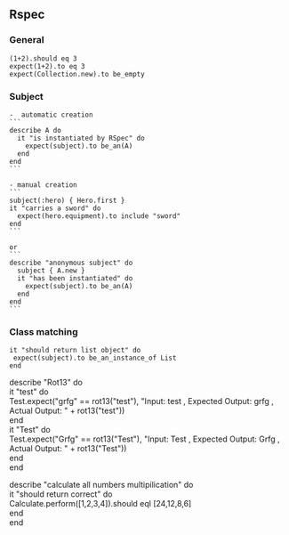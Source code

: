 ## Rspec

### General
   `(1+2).should eq 3`  
   `expect(1+2).to eq 3`  
   `expect(Collection.new).to be_empty `

### Subject
    -  automatic creation
    ```
    describe A do
      it "is instantiated by RSpec" do
        expect(subject).to be_an(A)
      end
    end
    ```
   
    - manual creation
    ``` 
    subject(:hero) { Hero.first }
    it "carries a sword" do
      expect(hero.equipment).to include "sword"
    end
    ```

    or
    ```
    describe "anonymous subject" do
      subject { A.new }
      it "has been instantiated" do
        expect(subject).to be_an(A)
      end
    end
    ``` 
### Class matching
   ```
   it "should return list object" do
    expect(subject).to be_an_instance_of List
  end
   ```


describe "Rot13" do  
  it "test" do  
    Test.expect("grfg" == rot13("test"), "Input: test , Expected Output: grfg , Actual Output: " + rot13("test"))  
  end  
  it "Test" do  
    Test.expect("Grfg" == rot13("Test"), "Input: Test , Expected Output: Grfg , Actual Output: " + rot13("Test"))  
  end  
end  

describe "calculate all numbers multipilication" do  
    it "should return correct" do  
      Calculate.perform([1,2,3,4]).should eql [24,12,8,6]  
    end  
end  
